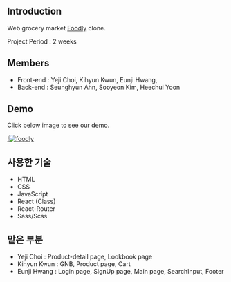 ## Introduction
Web grocery market [Foodly](https://foodly-store.myshopify.com/) clone.

Project Period : 2 weeks


## Members
- Front-end : Yeji Choi, Kihyun Kwun, Eunji Hwang, 
- Back-end  : Seunghyun Ahn, Sooyeon Kim, Heechul Yoon


## Demo
Click below image to see our demo.

[!<img alt="foodly" src="https://user-images.githubusercontent.com/60338561/123182779-1aeb2600-d4cb-11eb-9c95-c4c4f94295d1.png">](https://www.youtube.com/watch?v=1K8aV-KZMQw)


## 사용한 기술
- HTML
- CSS
- JavaScript
- React (Class)
- React-Router
- Sass/Scss


## 맡은 부분
- Yeji Choi   : Product-detail page, Lookbook page
- Kihyun Kwun : GNB, Product page, Cart
- Eunji Hwang : Login page, SignUp page, Main page, SearchInput, Footer
